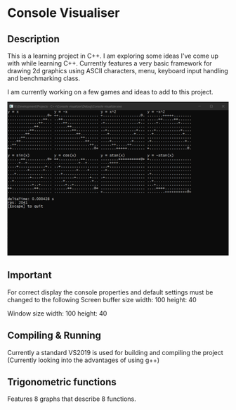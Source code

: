 Console Visualiser
=====

Description
---------

This is a learning project in C++. I am exploring some ideas I've come up with while learning C++.
Currently features a very basic framework for drawing 2d graphics using ASCII characters, menu, 
keyboard input handling and benchmarking class. 

I am currently working on a few games and ideas to add to this project.

![Screenshot](Screenshot.png)

Important
---------
For correct display the console properties and default settings must be changed to the following
Screen buffer size
width: 100
height: 40

Window size
width: 100
height: 40

Compiling & Running
---------
Currently a standard VS2019 is used for building and compiling the project (Currently looking into the advantages of using g++)

Trigonometric functions
---------
Features 8 graphs that describe 8 functions.
